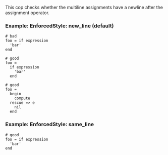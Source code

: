 This cop checks whether the multiline assignments have a newline
after the assignment operator.

### Example: EnforcedStyle: new_line (default)
    # bad
    foo = if expression
      'bar'
    end

    # good
    foo =
      if expression
        'bar'
      end

    # good
    foo =
      begin
        compute
      rescue => e
        nil
      end

### Example: EnforcedStyle: same_line
    # good
    foo = if expression
      'bar'
    end